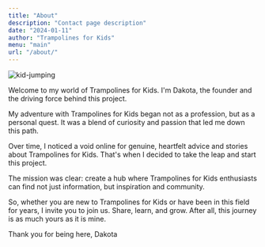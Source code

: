 ```yaml
---
title: "About"
description: "Contact page description"
date: "2024-01-11"
author: "Trampolines for Kids"
menu: "main"
url: "/about/"
---
```


![kid-jumping](/kid-jumping.png)

Welcome to my world of Trampolines for Kids. I'm Dakota, the founder and the driving force behind this project.

My adventure with Trampolines for Kids began not as a profession, but as a personal quest. It was a blend of curiosity and passion that led me down this path.

Over time, I noticed a void online for genuine, heartfelt advice and stories about Trampolines for Kids. That's when I decided to take the leap and start this project.

The mission was clear: create a hub where Trampolines for Kids enthusiasts can find not just information, but inspiration and community.

So, whether you are new to Trampolines for Kids or have been in this field for years, I invite you to join us. Share, learn, and grow. After all, this journey is as much yours as it is mine.

Thank you for being here,
Dakota

